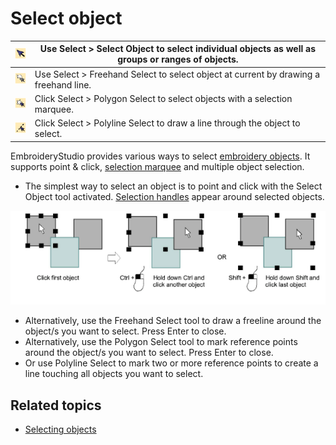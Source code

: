 # Select object

| ![SelectObject.png](assets/SelectObject.png)     | Use Select > Select Object to select individual objects as well as groups or ranges of objects. |
| ------------------------------------------------ | ----------------------------------------------------------------------------------------------- |
| ![FreehandSelect.png](assets/FreehandSelect.png) | Use Select > Freehand Select to select object at current by drawing a freehand line.            |
| ![PolygonSelect.png](assets/PolygonSelect.png)   | Click Select > Polygon Select to select objects with a selection marquee.                       |
| ![PolylineSelect.png](assets/PolylineSelect.png) | Click Select > Polyline Select to draw a line through the object to select.                     |

EmbroideryStudio provides various ways to select [embroidery objects](../../glossary/glossary). It supports point & click, [selection marquee](../../glossary/glossary) and multiple object selection.

- The simplest way to select an object is to point and click with the Select Object tool activated. [Selection handles](../../glossary/glossary) appear around selected objects.

![summary_-_edit00056.png](assets/summary_-_edit00056.png)

- Alternatively, use the Freehand Select tool to draw a freeline around the object/s you want to select. Press Enter to close.
- Alternatively, use the Polygon Select tool to mark reference points around the object/s you want to select. Press Enter to close.
- Or use Polyline Select to mark two or more reference points to create a line touching all objects you want to select.

## Related topics

- [Selecting objects](../../Basics/basics/Selecting_objects)
